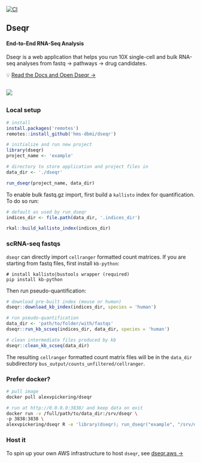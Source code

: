 <!-- badges: start -->
[![CI](https://github.com/hms-dbmi/dseqr/actions/workflows/ci.yml/badge.svg)](https://github.com/hms-dbmi/dseqr/actions/workflows/ci.yml)
<!-- badges: end -->

## Dseqr
#### **End-to-End RNA-Seq Analysis**

Dseqr is a web application that helps you run 10X single-cell and bulk RNA-seq analyses from fastq → pathways → drug candidates.

💡 [Read the Docs and Open Dseqr →](https://docs.dseqr.com)


<h2></h2>
  <a href="https://docs.dseqr.com">
    <img src="https://user-images.githubusercontent.com/15719520/136054436-77ba2a23-1b0c-475e-a1d5-da5983edf2fd.gif"/>
  </a>
<h2></h2>
  

### Local setup

```R
# install
install.packages('remotes')
remotes::install_github('hms-dbmi/dseqr')

# initialize and run new project
library(dseqr)
project_name <- 'example'

# directory to store application and project files in
data_dir <- './dseqr'

run_dseqr(project_name, data_dir)
```

To enable bulk fastq.gz import, first build a `kallisto` index for quantification. To do so run:

```R
# default as used by run_dseqr
indices_dir <- file.path(data_dir, '.indices_dir')

rkal::build_kallisto_index(indices_dir)
```

### scRNA-seq fastqs
`dseqr` can directly import `cellranger` formatted count matrices. If you are starting
from fastq files, first install `kb-python`:

```console
# install kallisto|bustools wrapper (required)
pip install kb-python
```

Then run pseudo-quantification:

```R
# download pre-built index (mouse or human)
dseqr::download_kb_index(indices_dir, species = 'human')

# run pseudo-quantification
data_dir <- 'path/to/folder/with/fastqs'
dseqr::run_kb_scseq(indices_dir, data_dir, species = 'human')

# clean intermediate files produced by kb
dseqr::clean_kb_scseq(data_dir)
```

The resulting `cellranger` formatted count matrix files will be in the `data_dir`
subdirectory `bus_output/counts_unfiltered/cellranger`.


### Prefer docker?

```bash
# pull image
docker pull alexvpickering/dseqr

# run at http://0.0.0.0:3838/ and keep data on exit
docker run -v /full/path/to/data_dir:/srv/dseqr \
-p 3838:3838 \
alexvpickering/dseqr R -e 'library(dseqr); run_dseqr("example", "/srv/dseqr")'
```


### Host it

To spin up your own AWS infrastructure to host `dseqr`, see [dseqr.aws →](https://github.com/hms-dbmi/dseqr.aws)
